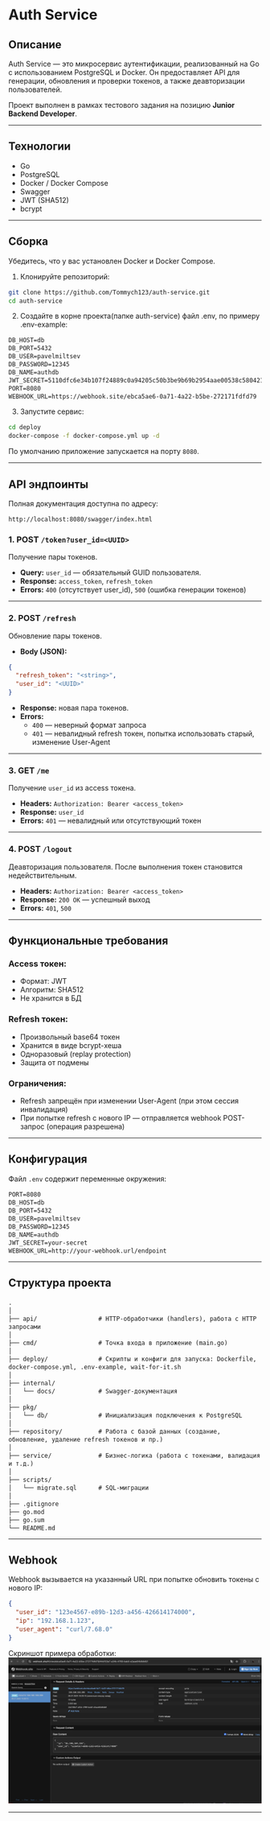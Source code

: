 
# Auth Service

## Описание

Auth Service — это микросервис аутентификации, реализованный на Go с использованием PostgreSQL и Docker. Он предоставляет API для генерации, обновления и проверки токенов, а также деавторизации пользователей.

Проект выполнен в рамках тестового задания на позицию **Junior Backend Developer**.

---

## Технологии

- Go
- PostgreSQL
- Docker / Docker Compose
- Swagger
- JWT (SHA512)
- bcrypt

---

## Сборка

Убедитесь, что у вас установлен Docker и Docker Compose.

1. Клонируйте репозиторий:
```bash
git clone https://github.com/Tommych123/auth-service.git
cd auth-service
```
2. Создайте в корне проекта(папке auth-service) файл .env, по примеру .env-example:

```env
DB_HOST=db
DB_PORT=5432
DB_USER=pavelmiltsev
DB_PASSWORD=12345
DB_NAME=authdb
JWT_SECRET=5110dfc6e34b107f24889c0a94205c50b3be9b69b2954aae00538c58042112d7646ba96062eb0de856a5db72b8c9c4acba651c19c3cf555f9bc7a665d5671f7f
PORT=8080
WEBHOOK_URL=https://webhook.site/ebca5ae6-0a71-4a22-b5be-272171fdfd79
```
3. Запустите сервис:
```bash
cd deploy
docker-compose -f docker-compose.yml up -d
```

По умолчанию приложение запускается на порту `8080`.

---

## API эндпоинты

Полная документация доступна по адресу:
```
http://localhost:8080/swagger/index.html
```

### 1. POST `/token?user_id=<UUID>`

Получение пары токенов.

- **Query:** `user_id` — обязательный GUID пользователя.
- **Response:** `access_token`, `refresh_token`
- **Errors:** `400` (отсутствует user_id), `500` (ошибка генерации токенов)

---

### 2. POST `/refresh`

Обновление пары токенов.

- **Body (JSON):**
```json
{
  "refresh_token": "<string>",
  "user_id": "<UUID>"
}
```

- **Response:** новая пара токенов.
- **Errors:**
  - `400` — неверный формат запроса
  - `401` — невалидный refresh токен, попытка использовать старый, изменение User-Agent

---

### 3. GET `/me`

Получение `user_id` из access токена.

- **Headers:** `Authorization: Bearer <access_token>`
- **Response:** `user_id`
- **Errors:** `401` — невалидный или отсутствующий токен

---

### 4. POST `/logout`

Деавторизация пользователя. После выполнения токен становится недействительным.

- **Headers:** `Authorization: Bearer <access_token>`
- **Response:** `200 OK` — успешный выход
- **Errors:** `401`, `500`

---

## Функциональные требования

### Access токен:
- Формат: JWT
- Алгоритм: SHA512
- Не хранится в БД

### Refresh токен:
- Произвольный base64 токен
- Хранится в виде bcrypt-хеша
- Одноразовый (replay protection)
- Защита от подмены

### Ограничения:
- Refresh запрещён при изменении User-Agent (при этом сессия инвалидация)
- При попытке refresh с нового IP — отправляется webhook POST-запрос (операция разрешена)

---

## Конфигурация

Файл `.env` содержит переменные окружения:

```
PORT=8080
DB_HOST=db
DB_PORT=5432
DB_USER=pavelmiltsev
DB_PASSWORD=12345
DB_NAME=authdb
JWT_SECRET=your-secret
WEBHOOK_URL=http://your-webhook.url/endpoint
```

---

## Структура проекта

```
.
│
├── api/                 # HTTP-обработчики (handlers), работа с HTTP запросами
│
├── cmd/                 # Точка входа в приложение (main.go)
│
├── deploy/              # Скрипты и конфиги для запуска: Dockerfile, docker-compose.yml, .env-example, wait-for-it.sh
│
├── internal/
│   └── docs/            # Swagger-документация
│
├── pkg/
│   └── db/              # Инициализация подключения к PostgreSQL
│
├── repository/          # Работа с базой данных (создание, обновление, удаление refresh токенов и пр.)
│
├── service/             # Бизнес-логика (работа с токенами, валидация и т.д.)
│ 
├── scripts/
│   └── migrate.sql      # SQL-миграции
│ 
├── .gitignore
├── go.mod
├── go.sum
└── README.md
```

---

## Webhook

Webhook вызывается на указанный URL при попытке обновить токены с нового IP:

```json
{
  "user_id": "123e4567-e89b-12d3-a456-426614174000",
  "ip": "192.168.1.123",
  "user_agent": "curl/7.68.0"
}
```
Скриншот примера обработки:
![Webhook Example](image.png)

---